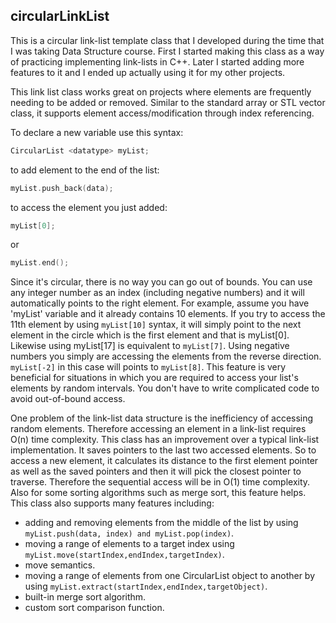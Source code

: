 ## circularLinkList

This is a circular link-list template class that I developed during the time that I was taking Data Structure course. First I started making this class as a way of practicing implementing link-lists in C++. Later I started adding more features to it and I ended up actually using it for my other projects.

This link list class works great on projects where elements are frequently needing to be added or removed. Similar to the standard array or STL vector class, it supports element access/modification through index referencing. 

To declare a new variable use this syntax:

```c++
CircularList <datatype> myList;
```

to add element to the end of the list:

```c++
myList.push_back(data);
```
to access the element you just added:

```c++
myList[0];
```
or

```c++
myList.end();
```

Since it's circular, there is no way you can go out of bounds. You can use any integer number as an index (including negative numbers) and it will automatically points to the right element. For example, assume you have 'myList' variable and it already contains 10 elements. If you try to access the 11th element by using ```myList[10]``` syntax, it will simply point to the next element in the circle which is the first element and that is myList[0]. Likewise using myList[17] is equivalent to ```myList[7]```. Using negative numbers you simply are accessing the elements from the reverse direction. ```myList[-2]``` in this case will points to ```myList[8]```.
This feature is very beneficial for situations in which you are required to access your list's elements by random intervals. You don't have to write complicated code to avoid out-of-bound access.

One problem of the link-list data structure is the inefficiency of accessing random elements. Therefore accessing an element in a link-list requires O(n) time complexity.
This class has an improvement over a typical link-list implementation. It saves pointers to the last two accessed elements. So to access a new element, it calculates its distance to the first element pointer as well as the saved pointers and then it will pick the closest pointer to traverse. Therefore the sequential access will be in O(1) time complexity. Also for some sorting algorithms such as merge sort, this feature helps.
This class also supports many features including:

* adding and removing elements from the middle of the list by using ```myList.push(data, index) and myList.pop(index)```.
* moving a range of elements to a target index using ```myList.move(startIndex,endIndex,targetIndex)```.
* move semantics.
* moving a range of elements from one CircularList object to another by using ```myList.extract(startIndex,endIndex,targetObject)```.
* built-in merge sort algorithm.
* custom sort comparison function.
